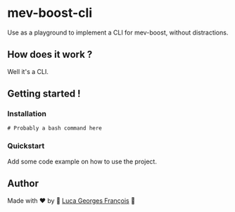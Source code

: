 # mev-boost-cli

Use as a playground to implement a CLI for mev-boost, without distractions.

## How does it work ?

Well it's a CLI.

## Getting started !

### Installation

```shell
# Probably a bash command here
```

### Quickstart

Add some code example on how to use the project.

## Author

Made with ❤️ by 🤖 [Luca Georges François](https://github.com/0xpanoramix) 🤖
